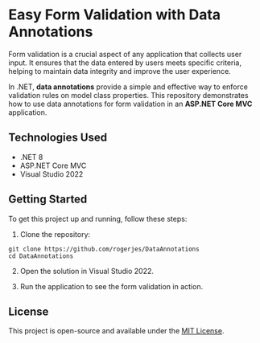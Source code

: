 # Easy Form Validation with Data Annotations
Form validation is a crucial aspect of any application that collects user input. It ensures that the data entered by users meets specific criteria, helping to maintain data integrity and improve the user experience.

In .NET, **data annotations** provide a simple and effective way to enforce validation rules on model class properties. This repository demonstrates how to use data annotations for form validation in an **ASP.NET Core MVC** application.  

## **Technologies Used**  
- .NET 8  
- ASP.NET Core MVC  
- Visual Studio 2022  
  
## Getting Started
To get this project up and running, follow these steps:

1. Clone the repository:
```
git clone https://github.com/rogerjes/DataAnnotations
cd DataAnnotations
```

2. Open the solution in Visual Studio 2022.

3. Run the application to see the form validation in action.
  
## License
This project is open-source and available under the [MIT License](https://opensource.org/licenses/MIT).
